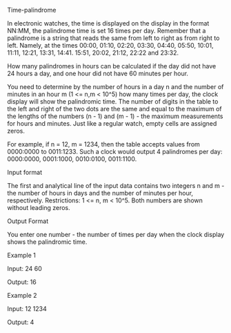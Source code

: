 Time-palindrome

In electronic watches, the time is displayed on the display in the format NN:MM, the palindrome time is set 16 times per day.
Remember that a palindrome is a string that reads the same from left to right as from right to left.
Namely, at the times 00:00, 01:10, 02:20, 03:30, 04:40, 05:50, 10:01, 11:11, 12:21, 13:31, 14:41. 15:51, 20:02, 21:12, 22:22 and 23:32.

How many palindromes in hours can be calculated if the day did not have 24 hours a day, and one hour did not have 60 minutes per hour.

You need to determine by the number of hours in a day n and the number of minutes in an hour m (1 <= n,m < 10^5) how many times
per day, the clock display will show the palindromic time. The number of digits in the table to the left and right of the two dots are the same and
equal to the maximum of the lengths of the numbers (n - 1) and (m - 1) - the maximum measurements for hours and minutes. Just like a regular watch,
empty cells are assigned zeros.

For example, if n = 12, m = 1234, then the table accepts values from 0000:0000 to 0011:1233. Such a clock would output 4 palindromes per day: 0000:0000, 0001:1000, 0010:0100, 0011:1100.

Input format

The first and analytical line of the input data contains two integers n and m - the number of hours in
days and the number of minutes per hour, respectively. Restrictions: 1 <= n, m < 10^5. Both numbers are shown without leading zeros.

Output Format

You enter one number - the number of times per day when the clock display shows the palindromic time.

Example 1

Input: 24 60

Output: 16

Example 2

Input: 12 1234

Output: 4
